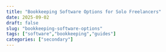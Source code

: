 ```yaml
---
title: "Bookkeeping Software Options for Solo Freelancers"
date: 2025-09-02
draft: false
slug: "bookkeeping-software-options"
tags: ["software","bookkeeping","guides"]
categories: ["secondary"]
---
```

